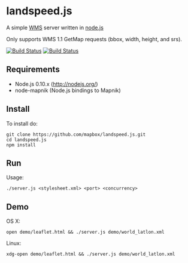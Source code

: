 # landspeed.js

A simple [WMS](http://www.opengeospatial.org/standards/wms) server written in [node.js](http://nodejs.org/)

Only supports WMS 1.1 GetMap requests (bbox, width, height, and srs).

[![Build Status](https://secure.travis-ci.org/mapbox/landspeed.js.svg)](http://travis-ci.org/mapbox/landspeed.js)
[![Build Status](https://ci.appveyor.com/api/projects/status/3wsv30e0xp22591n)](https://ci.appveyor.com/project/Mapbox/landspeed-js)

## Requirements

 - Node.js 0.10.x (http://nodejs.org/)
 - node-mapnik (Node.js bindings to Mapnik)

## Install

To install do:

    git clone https://github.com/mapbox/landspeed.js.git
    cd landspeed.js
    npm install

## Run

Usage:

    ./server.js <stylesheet.xml> <port> <concurrency>

## Demo

OS X:

    open demo/leaflet.html && ./server.js demo/world_latlon.xml

Linux:

    xdg-open demo/leaflet.html && ./server.js demo/world_latlon.xml
